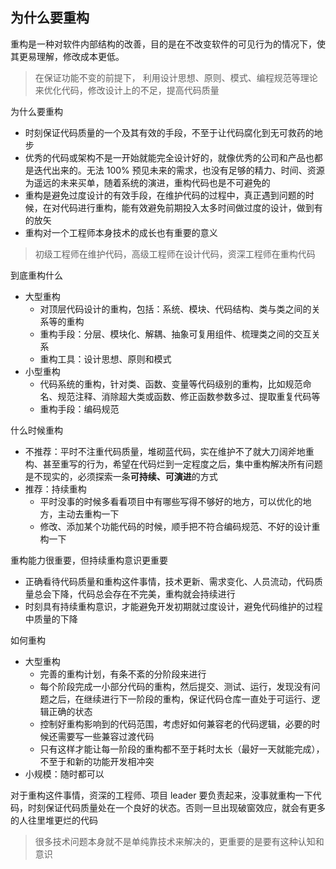 ## 为什么要重构
重构是一种对软件内部结构的改善，目的是在不改变软件的可见行为的情况下，使其更易理解，修改成本更低。

> 在保证功能不变的前提下， 利用设计思想、原则、模式、编程规范等理论来优化代码，修改设计上的不足，提高代码质量

为什么要重构
* 时刻保证代码质量的一个及其有效的手段，不至于让代码腐化到无可救药的地步
* 优秀的代码或架构不是一开始就能完全设计好的，就像优秀的公司和产品也都是迭代出来的。无法 100% 预见未来的需求，也没有足够的精力、时间、资源为遥远的未来买单，随着系统的演进，重构代码也是不可避免的
* 重构是避免过度设计的有效手段，在维护代码的过程中，真正遇到问题的时候，在对代码进行重构，能有效避免前期投入太多时间做过度的设计，做到有的放矢
* 重构对一个工程师本身技术的成长也有重要的意义

> 初级工程师在维护代码，高级工程师在设计代码，资深工程师在重构代码

到底重构什么
* 大型重构
  * 对顶层代码设计的重构，包括：系统、模块、代码结构、类与类之间的关系等的重构
  * 重构手段：分层、模块化、解耦、抽象可复用组件、梳理类之间的交互关系
  * 重构工具：设计思想、原则和模式
* 小型重构
  * 代码系统的重构，针对类、函数、变量等代码级别的重构，比如规范命名、规范注释、消除超大类或函数、修正函数参数多过、提取重复代码等
  * 重构手段：编码规范

什么时候重构
* 不推荐：平时不注重代码质量，堆砌蓝代码，实在维护不了就大刀阔斧地重构、甚至重写的行为，希望在代码烂到一定程度之后，集中重构解决所有问题是不现实的，必须探索一条**可持续、可演进**的方式
* 推荐：持续重构
  * 平时没事的时候多看看项目中有哪些写得不够好的地方，可以优化的地方，主动去重构一下
  * 修改、添加某个功能代码的时候，顺手把不符合编码规范、不好的设计重构一下

重构能力很重要，但持续重构意识更重要
* 正确看待代码质量和重构这件事情，技术更新、需求变化、人员流动，代码质量总会下降，代码总会存在不完美，重构就会持续进行
* 时刻具有持续重构意识，才能避免开发初期就过度设计，避免代码维护的过程中质量的下降

如何重构
* 大型重构
  * 完善的重构计划，有条不紊的分阶段来进行
  * 每个阶段完成一小部分代码的重构，然后提交、测试、运行，发现没有问题之后，在继续进行下一阶段的重构，保证代码仓库一直处于可运行、逻辑正确的状态
  * 控制好重构影响到的代码范围，考虑好如何兼容老的代码逻辑，必要的时候还需要写一些兼容过渡代码
  * 只有这样才能让每一阶段的重构都不至于耗时太长（最好一天就能完成），不至于和新的功能开发相冲突
* 小规模：随时都可以

对于重构这件事情，资深的工程师、项目 leader 要负责起来，没事就重构一下代码，时刻保证代码质量处在一个良好的状态。否则一旦出现破窗效应，就会有更多的人往里堆更烂的代码

> 很多技术问题本身就不是单纯靠技术来解决的，更重要的是要有这种认知和意识